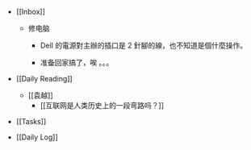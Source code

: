 - [[Inbox]]
	 - 修电脑
		 - Dell 的電源對主辦的插口是 2 針腳的線，也不知道是個什麼操作。

		 - 准备回家搞了，唉 。。。

- [[Daily Reading]]
	 - [[袁越]]
		 - [[互联网是人类历史上的一段弯路吗？]]

- [[Tasks]]

- [[Daily Log]]
